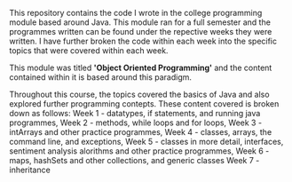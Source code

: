 This repository contains the code I wrote in the college programming module based around Java. This module ran for a full semester and the programmes written can be found under the repective weeks they were written. I have further broken the code within each week into the specific topics that were covered within each week.

This module was titled **'Object Oriented Programming'** and the content contained within it is based around this paradigm.

Throughout this course, the topics covered the basics of Java and also explored further programming contepts. These content covered is broken down as follows:
  Week 1 - datatypes, if statements, and running java programmes,
  Week 2 - methods, while loops and for loops,
  Week 3 - intArrays and other practice programmes,
  Week 4 - classes, arrays, the command line, and exceptions,
  Week 5 - classes in more detail, interfaces, sentiment analysis alorithms and other practice programmes,
  Week 6 - maps, hashSets and other collections, and generic classes
  Week 7 - inheritance
